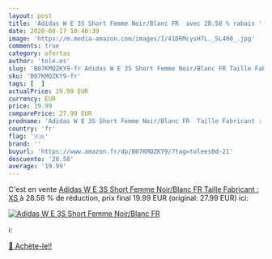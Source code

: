```yaml
---
layout: post
title: 'Adidas W E 3S Short Femme Noir/Blanc FR  avec 28.58 % rabais '
date: 2020-08-17 10:40:39
image: 'https://m.media-amazon.com/images/I/41DRMcysH7L._SL400_.jpg'
comments: true
category: ofertas
author: 'tole.es'
slug: 'B07KMQZKY9-fr Adidas W E 3S Short Femme Noir/Blanc FR Taille Fabricant : XS'
sku: 'B07KMQZKY9-fr'
tags: [  ]
actualPrice: 19.99 EUR
currency: EUR
price: 19.99
comparePrice: 27.99 EUR
prodname: 'Adidas W E 3S Short Femme Noir/Blanc FR  Taille Fabricant : XS '
country: 'fr'
flag: '🇫🇷'
brand: ''
buyurl: 'https://www.amazon.fr/dp/B07KMQZKY9/?tag=tolees0d-21'
descuento: '28.58'
average: '19.99'
---
```


C'est en vente [Adidas W E 3S Short Femme Noir/Blanc FR  Taille Fabricant : XS ](https://www.amazon.fr/dp/B07KMQZKY9/?tag=tolees0d-21)  à  28.58 % de réduction, prix final  19.99 EUR (original: 27.99 EUR) ici:

[![Adidas W E 3S Short Femme Noir/Blanc FR ](https://m.media-amazon.com/images/I/41DRMcysH7L._SL400_.jpg)](https://www.amazon.fr/dp/B07KMQZKY9/?tag=tolees0d-21)

ℹ️:


[🛒 Achète-le!!](https://www.amazon.fr/dp/B07KMQZKY9/?tag=tolees0d-21)
